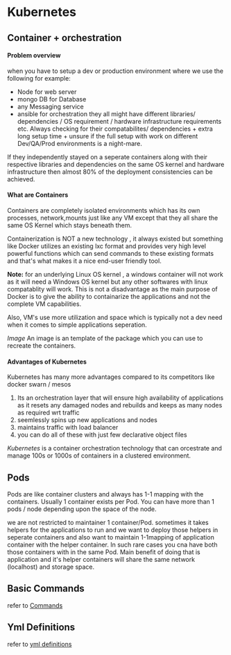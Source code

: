 # Kubernetes 

## Container + orchestration

#### Problem overview
when you have to setup a dev or production environment where we use the following for example: 
* Node for web server
* mongo DB for Database
* any Messaging service
* ansible for orchestration 
they all might have different libraries/ dependencies / OS requirement / hardware infrastructure requirements etc. Always checking for their compatabilites/ dependencies + extra long setup time + unsure if the full setup with work on different Dev/QA/Prod environments is a night-mare. 

If they independently stayed on a seperate containers along with their respective libraries and dependencies on the same OS kernel and hardware infrastructure then almost 80% of the deployment consistencies can be achieved. 

#### What are Containers
Containers are completely isolated environments which has its own processes, network,mounts just like any VM except that they all share the same OS Kernel which stays beneath them. 

Containerization is NOT a new technology , it always existed but something like Docker utilizes an existing lxc format and provides very high level powerful functions which can send commands to these existing formats and that's what makes it a nice end-user friendly tool.

**Note:**  for an underlying Linux OS kernel , a windows container will not work as it will need a Windows OS kernel but any other softwares with linux compatablity will work. This is not a disadvantage as the main purpose of Docker is to give the ability to containarize the applications and not the complete VM capabilities. 

Also, VM's use more utilization and space which is typically not a dev need when it comes to simple applications seperation. 

*Image*
An image is an template of the package which you can use to recreate the containers. 

#### Advantages of Kubernetes 
Kubernetes has many more advantages compared to its competitors like docker swarn / mesos
1. Its an orchestration layer that will ensure high availability of applications as it resets any damaged nodes and rebuilds and keeps as many nodes as required wrt traffic
2. seemlessly spins up new applications and nodes 
3. maintains traffic with load balancer
4. you can do all of these with just few declarative object files 

*Kubernetes* is a container orchestration technology that can orcestrate and manage 100s or 1000s of containers in a clustered environment.

## Pods
Pods are like container clusters and always has 1-1 mapping with the containers. Usually 1 container exists per Pod. You can have more than 1 pods / node depending upon the space of the node. 

we are not restricted to maintainer 1 container/Pod. sometimes it takes helpers for the applications to run and we want to deploy those helpers in seperate containers and also want to maintain 1-1mapping of application container with the helper container. In such rare cases you cna have both those containers with in the same Pod. Main benefit of doing that is application and it's helper containers will share the same network (localhost) and storage space. 

## Basic Commands
refer to [Commands](commands.md)

## Yml Definitions
 refer to [yml definitions](yml-definitions.md)

